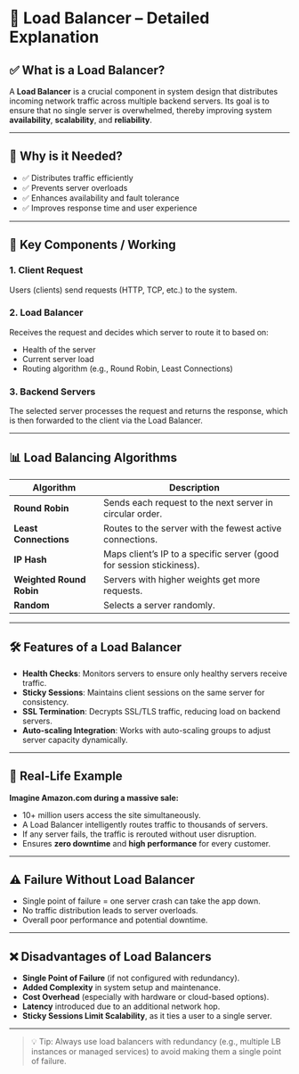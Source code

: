 # 🔄 Load Balancer – Detailed Explanation

## ✅ What is a Load Balancer?

A **Load Balancer** is a crucial component in system design that distributes incoming network traffic across multiple backend servers. Its goal is to ensure that no single server is overwhelmed, thereby improving system **availability**, **scalability**, and **reliability**.

---

## 🔧 Why is it Needed?

- ✅ Distributes traffic efficiently  
- ✅ Prevents server overloads  
- ✅ Enhances availability and fault tolerance  
- ✅ Improves response time and user experience

---

## 🧱 Key Components / Working

### 1. **Client Request**
Users (clients) send requests (HTTP, TCP, etc.) to the system.

### 2. **Load Balancer**
Receives the request and decides which server to route it to based on:
- Health of the server
- Current server load
- Routing algorithm (e.g., Round Robin, Least Connections)

### 3. **Backend Servers**
The selected server processes the request and returns the response, which is then forwarded to the client via the Load Balancer.

---

## 📊 Load Balancing Algorithms

| Algorithm              | Description                                                    |
|------------------------|----------------------------------------------------------------|
| **Round Robin**        | Sends each request to the next server in circular order.       |
| **Least Connections**  | Routes to the server with the fewest active connections.       |
| **IP Hash**            | Maps client’s IP to a specific server (good for session stickiness). |
| **Weighted Round Robin** | Servers with higher weights get more requests.              |
| **Random**             | Selects a server randomly.                                     |

---

## 🛠️ Features of a Load Balancer

- **Health Checks**: Monitors servers to ensure only healthy servers receive traffic.
- **Sticky Sessions**: Maintains client sessions on the same server for consistency.
- **SSL Termination**: Decrypts SSL/TLS traffic, reducing load on backend servers.
- **Auto-scaling Integration**: Works with auto-scaling groups to adjust server capacity dynamically.

---

## 🧾 Real-Life Example

**Imagine Amazon.com during a massive sale:**
- 10+ million users access the site simultaneously.
- A Load Balancer intelligently routes traffic to thousands of servers.
- If any server fails, the traffic is rerouted without user disruption.
- Ensures **zero downtime** and **high performance** for every customer.

---

## ⚠️ Failure Without Load Balancer

- Single point of failure = one server crash can take the app down.
- No traffic distribution leads to server overloads.
- Overall poor performance and potential downtime.

---

## ❌ Disadvantages of Load Balancers

- **Single Point of Failure** (if not configured with redundancy).
- **Added Complexity** in system setup and maintenance.
- **Cost Overhead** (especially with hardware or cloud-based options).
- **Latency** introduced due to an additional network hop.
- **Sticky Sessions Limit Scalability**, as it ties a user to a single server.

---

> 💡 Tip: Always use load balancers with redundancy (e.g., multiple LB instances or managed services) to avoid making them a single point of failure.

